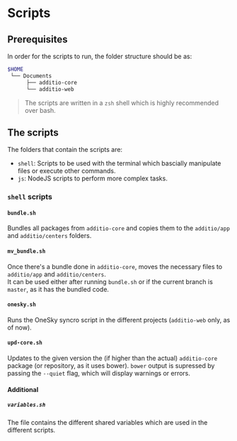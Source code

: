 # Scripts

## Prerequisites

In order for the scripts to run, the folder structure should be as:

```sh
$HOME
 └── Documents
      ├── additio-core
      └── additio-web
```

> The scripts are written in a `zsh` shell which is highly recommended over bash.

## The scripts

The folders that contain the scripts are:

- `shell`: Scripts to be used with the terminal which bascially manipulate files or execute other commands.
- `js`: NodeJS scripts to perform more complex tasks.

### `shell` scripts

#### `bundle.sh`

Bundles all packages from `additio-core` and copies them to the `additio/app` and `additio/centers`
folders.

#### `mv_bundle.sh`

Once there's a bundle done in `additio-core`, moves the necessary files to `additio/app` and
`additio/centers`.  
It can be used either after running `bundle.sh` or if the current branch is `master`, as it has the
bundled code.

#### `onesky.sh`

Runs the OneSky syncro script in the different projects (`additio-web` only, as of now).

#### `upd-core.sh`

Updates to the given version the (if higher than the actual) `additio-core` package (or repository,
as it uses bower). `bower` output is supressed by passing the `--quiet` flag, which will display
warnings or errors.

#### Additional

##### `variables.sh`

The file contains the different shared variables which are used in the different scripts.
